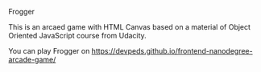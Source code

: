Frogger

This is an arcaed game with HTML Canvas based on a material of Object Oriented JavaScript course from Udacity.

You can play Frogger on https://devpeds.github.io/frontend-nanodegree-arcade-game/
